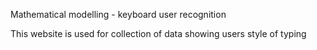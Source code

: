Mathematical modelling - keyboard user recognition

This website is used for collection of data showing users style of typing
